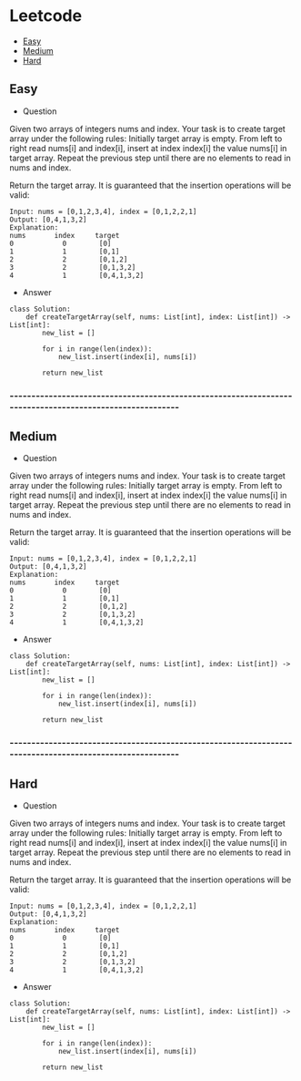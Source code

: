 # Leetcode
* [Easy](#easy)
* [Medium](#medium)
* [Hard](#hard)

## Easy
- Question

Given two arrays of integers nums and index. Your task is to create target array under the following rules:
Initially target array is empty.
From left to right read nums[i] and index[i], insert at index index[i] the value nums[i] in target array.
Repeat the previous step until there are no elements to read in nums and index.

Return the target array.
It is guaranteed that the insertion operations will be valid:

    Input: nums = [0,1,2,3,4], index = [0,1,2,2,1]
    Output: [0,4,1,3,2]
    Explanation:
    nums       index     target
    0            0        [0]
    1            1        [0,1]
    2            2        [0,1,2]
    3            2        [0,1,3,2]
    4            1        [0,4,1,3,2]
 
- Answer
```python3
class Solution:
    def createTargetArray(self, nums: List[int], index: List[int]) -> List[int]:
        new_list = []
        
        for i in range(len(index)):
            new_list.insert(index[i], nums[i])
            
        return new_list
```
### --------------------------------------------------------------------------------------------------------

## Medium
- Question

Given two arrays of integers nums and index. Your task is to create target array under the following rules:
Initially target array is empty.
From left to right read nums[i] and index[i], insert at index index[i] the value nums[i] in target array.
Repeat the previous step until there are no elements to read in nums and index.

Return the target array.
It is guaranteed that the insertion operations will be valid:

    Input: nums = [0,1,2,3,4], index = [0,1,2,2,1]
    Output: [0,4,1,3,2]
    Explanation:
    nums       index     target
    0            0        [0]
    1            1        [0,1]
    2            2        [0,1,2]
    3            2        [0,1,3,2]
    4            1        [0,4,1,3,2]
 
- Answer
```python3
class Solution:
    def createTargetArray(self, nums: List[int], index: List[int]) -> List[int]:
        new_list = []
        
        for i in range(len(index)):
            new_list.insert(index[i], nums[i])
            
        return new_list
```
### --------------------------------------------------------------------------------------------------------
## Hard
- Question

Given two arrays of integers nums and index. Your task is to create target array under the following rules:
Initially target array is empty.
From left to right read nums[i] and index[i], insert at index index[i] the value nums[i] in target array.
Repeat the previous step until there are no elements to read in nums and index.

Return the target array.
It is guaranteed that the insertion operations will be valid:

    Input: nums = [0,1,2,3,4], index = [0,1,2,2,1]
    Output: [0,4,1,3,2]
    Explanation:
    nums       index     target
    0            0        [0]
    1            1        [0,1]
    2            2        [0,1,2]
    3            2        [0,1,3,2]
    4            1        [0,4,1,3,2]
 
- Answer
```python3
class Solution:
    def createTargetArray(self, nums: List[int], index: List[int]) -> List[int]:
        new_list = []
        
        for i in range(len(index)):
            new_list.insert(index[i], nums[i])
            
        return new_list
```
